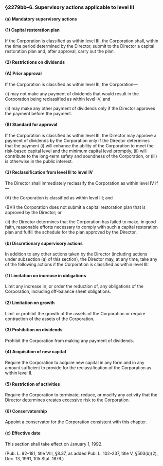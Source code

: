 ### §2279bb–6. Supervisory actions applicable to level III ###

#### (a) Mandatory supervisory actions ####

#### (1) Capital restoration plan ####

If the Corporation is classified as within level III, the Corporation shall, within the time period determined by the Director, submit to the Director a capital restoration plan and, after approval, carry out the plan.

#### (2) Restrictions on dividends ####

#### (A) Prior approval ####

If the Corporation is classified as within level III, the Corporation—

(i) may not make any payment of dividends that would result in the Corporation being reclassified as within level IV; and

(ii) may make any other payment of dividends only if the Director approves the payment before the payment.

#### (B) Standard for approval ####

If the Corporation is classified as within level III, the Director may approve a payment of dividends by the Corporation only if the Director determines that the payment (i) will enhance the ability of the Corporation to meet the risk-based capital level and the minimum capital level promptly, (ii) will contribute to the long-term safety and soundness of the Corporation, or (iii) is otherwise in the public interest.

#### (3) Reclassification from level III to level IV ####

The Director shall immediately reclassify the Corporation as within level IV if—

(A) the Corporation is classified as within level III; and

(B)(i) the Corporation does not submit a capital restoration plan that is approved by the Director; or

(ii) the Director determines that the Corporation has failed to make, in good faith, reasonable efforts necessary to comply with such a capital restoration plan and fulfill the schedule for the plan approved by the Director.

#### (b) Discretionary supervisory actions ####

In addition to any other actions taken by the Director (including actions under subsection (a) of this section), the Director may, at any time, take any of the following actions if the Corporation is classified as within level III:

#### (1) Limitation on increase in obligations ####

Limit any increase in, or order the reduction of, any obligations of the Corporation, including off-balance sheet obligations.

#### (2) Limitation on growth ####

Limit or prohibit the growth of the assets of the Corporation or require contraction of the assets of the Corporation.

#### (3) Prohibition on dividends ####

Prohibit the Corporation from making any payment of dividends.

#### (4) Acquisition of new capital ####

Require the Corporation to acquire new capital in any form and in any amount sufficient to provide for the reclassification of the Corporation as within level II.

#### (5) Restriction of activities ####

Require the Corporation to terminate, reduce, or modify any activity that the Director determines creates excessive risk to the Corporation.

#### (6) Conservatorship ####

Appoint a conservator for the Corporation consistent with this chapter.

#### (c) Effective date ####

This section shall take effect on January 1, 1992.

(Pub. L. 92–181, title VIII, §8.37, as added Pub. L. 102–237, title V, §503(b)(2), Dec. 13, 1991, 105 Stat. 1876.)